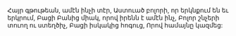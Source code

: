 
Հայր գթութեան, ամէն ինչի տէր,
Աստուած բոլորի, որ երկնքում են եւ երկրում,
Բացի Բանից միակ, որով իրենն է ամէն ինչ,
Բոլոր շնչերի տուող ու ստեղծիչ,
Բացի իսկակից հոգուց,
Որով համայնը կազմեց:

